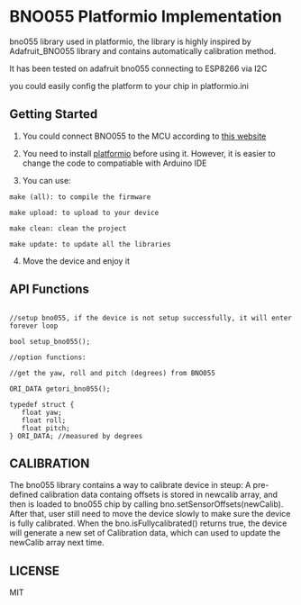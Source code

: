 # BNO055 Platformio Implementation

bno055 library used in platformio, the library is highly inspired by Adafruit_BNO055 library and contains automatically calibration method.

It has been tested on adafruit bno055 connecting to ESP8266 via I2C

you could easily config the platform to your chip in platformio.ini

## Getting Started

1. You could connect BNO055 to the MCU according to [this website](https://learn.adafruit.com/adafruit-bno055-absolute-orientation-sensor/overview)

2. You need to install [platformio](https://platformio.org/) before using it. However, it is easier to change the code to compatiable with Arduino IDE

3. You can use:
```
make (all): to compile the firmware

make upload: to upload to your device

make clean: clean the project

make update: to update all the libraries
```
4. Move the device and enjoy it

## API Functions
```

//setup bno055, if the device is not setup successfully, it will enter forever loop

bool setup_bno055();

//option functions:

//get the yaw, roll and pitch (degrees) from BNO055

ORI_DATA getori_bno055();

typedef struct {
   float yaw; 
   float roll; 
   float pitch; 
} ORI_DATA; //measured by degrees
```

## CALIBRATION

The bno055 library contains a way to calibrate device in steup: 
A pre-defined calibration data containg offsets is stored in newcalib array, and then is loaded to bno055 chip by calling bno.setSensorOffsets(newCalib). After that, user still need to move the device slowly to make sure the device is fully calibrated. When the bno.isFullycalibrated() returns true, the device will generate a new set of Calibration data, which can used to update the newCalib array next time.

## LICENSE

MIT
